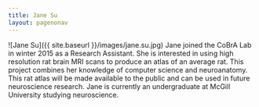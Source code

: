 ```yaml
---
title: Jane Su 
layout: pagenonav
---
```

![Jane Su]({{ site.baseurl }}/images/jane.su.jpg)
Jane joined the CoBrA Lab in winter 2015 as a Research Assistant. She is interested in using high resolution rat brain MRI scans to produce an atlas of an average rat. This project combines her knowledge of computer science and neuroanatomy. This rat atlas will be made available to the public and can be used in future neuroscience research. Jane is currently an undergraduate at McGill University studying neuroscience.
